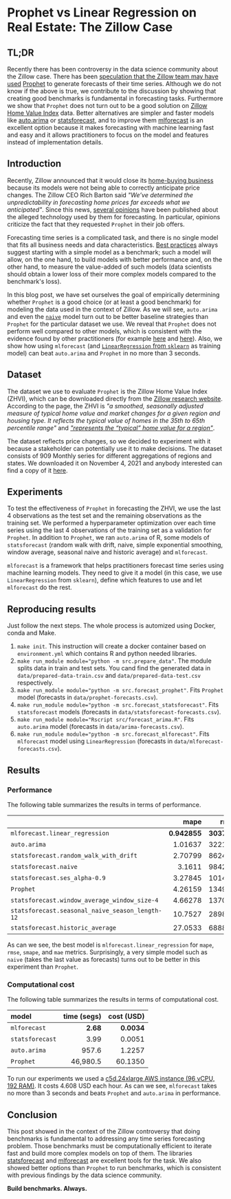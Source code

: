 # Prophet vs Linear Regression on Real Estate: The Zillow Case

## TL;DR

Recently there has been controversy in the data science community about the Zillow case. There has been [speculation that the Zillow team may have used](https://ryxcommar.com/2021/11/06/zillow-prophet-time-series-and-prices/) [Prophet](https://github.com/facebook/prophet) to generate forecasts of their time series. Although we do not know if the above is true, we contribute to the discussion by showing that creating good benchmarks is fundamental in forecasting tasks. Furthermore we show that `Prophet` does not turn out to be a good solution on [Zillow Home Value Index](https://www.zillow.com/research/data/) data. Better alternatives are simpler and faster models like [auto.arima](https://github.com/robjhyndman/forecast) or [statsforecast](https://github.com/Nixtla/statsforecast), and to improve them [mlforecast](https://github.com/Nixtla/mlforecast) is an excellent option because it makes forecasting with machine learning fast and easy and it allows practitioners to focus on the model and features instead of implementation details.

## Introduction

Recently, Zillow announced that it would close its [home-buying business](https://www.cnbc.com/2021/11/02/zillow-shares-plunge-after-announcing-it-will-close-home-buying-business.html) because its models were not being able to correctly anticipate price changes. The Zillow CEO Rich Barton said *"We’ve determined the unpredictability in forecasting home prices far exceeds what we anticipated"*. Since this news, [several opinions](https://twitter.com/vhranger/status/1456064415845990408) have been published about the alleged technology used by them for forecasting. In particular, opinions criticize the fact that they requested `Prophet` in their job offers.

Forecasting time series is a complicated task, and there is no single model that fits all business needs and data characteristics. [Best practices](https://towardsdatascience.com/time-series-forecasting-with-statistical-models-f08dcd1d24d1) always suggest starting with a simple model as a benchmark; such a model will allow, on the one hand, to build models with better performance and, on the other hand, to measure the value-added of such models (data scientists should obtain a lower loss of their more complex models compared to the benchmark's loss).

In this blog post, we have set ourselves the goal of empirically determining whether `Prophet` is a good choice (or at least a good benchmark) for modeling the data used in the context of Zillow. As we will see, `auto.arima` and even the [`naive`](https://otexts.com/fpp2/simple-methods.html#na%C3%AFve-method) model turn out to be better baseline strategies than `Prophet` for the particular dataset we use. We reveal that `Prophet` does not perform well compared to other models, which is consistent with the evidence found by other practitioners (for example [here](https://www.microprediction.com/blog/prophet) and [here](https://kourentzes.com/forecasting/2017/07/29/benchmarking-facebooks-prophet/)). Also, we show how using `mlforecast` (and [`LinearRegression` from `sklearn`](https://scikit-learn.org/stable/modules/generated/sklearn.linear_model.LinearRegression.html) as training model) can beat `auto.arima` and `Prophet` in no more than 3 seconds.

## Dataset

The dataset we use to evaluate `Prophet` is the Zillow Home Value Index (ZHVI), which can be downloaded directly from the [Zillow research website](https://www.zillow.com/research/data/). According to the page, the ZHVI is *"a smoothed, seasonally adjusted measure of typical home value and market changes for a given region and housing type. It reflects the typical value of homes in the 35th to 65th percentile range"* and [*"represents the “typical” home value for a region"*](https://www.zillow.com/research/zhvi-user-guide/).

The dataset reflects price changes, so we decided to experiment with it because a stakeholder can potentially use it to make decisions. The dataset consists of 909 Monthly series for different aggregations of regions and states. We downloaded it on November 4, 2021 and anybody interested can find a copy of it [here](https://github.com/Nixtla/nixtla/blob/main/utils/experiments/zillow-prophet/data/Metro_zhvi_uc_sfrcondo_tier_0.33_0.67_sm_sa_month.csv).

## Experiments

To test the effectiveness of `Prophet` in forecasting the ZHVI, we use the last 4 observations as the test set and the remaining observations as the training set. We performed a hyperparameter optimization over each time series using the last 4 observations of the training set as a validation for `Prophet`. In addition to `Prophet`, we ran `auto.arima` of R, some models of `statsforecast` (random walk with drift, naive, simple exponential smoothing, window average, seasonal naive and historic average) and `mlforecast`.

`mlforecast` is a framework that helps practitioners forecast time series using machine learning models. They need to give it a model (in this case, we use `LinearRegression` from `sklearn`), define which features to use and let `mlforecast` do the rest.

## Reproducing results

Just follow the next steps. The whole process is automized using Docker, conda and Make.

1. `make init`. This instruction will create a docker container based on `environment.yml` which contains R and python needed libraries.
2. `make run_module module="python -m src.prepare_data"`. The module splits data in train and test sets. You cand find the generated data in `data/prepared-data-train.csv` and `data/prepared-data-test.csv` respectively.
3. `make run_module module="python -m src.forecast_prophet"`. Fits `Prophet` model (forecasts in `data/prophet-forecasts.csv`).
4. `make run_module module="python -m src.forecast_statsforecast"`. Fits `statsforecast` models (forecasts in  `data/statsforecast-forecasts.csv`).
5. `make run_module module="Rscript src/forecast_arima.R"`. Fits `auto.arima` model (forecasts in `data/arima-forecasts.csv`).
6. `make run_module module="python -m src.forecast_mlforecast"`. Fits `mlforecast` model using `LinearRegression` (forecasts in `data/mlforecast-forecasts.csv`).

## Results

### Performance

The following table summarizes the results in terms of performance.

|                                                 |      mape |     rmse |     smape |      mae |
|:------------------------------------------------|----------:|---------:|----------:|---------:|
| `mlforecast.linear_regression`                  |  **0.942855** |  **3037.31** |  **0.951257** |  **2595.47** |
| `auto.arima`                                    |  1.01637  |  3221.03 |  1.0273   |  2702.71 |
| `statsforecast.random_walk_with_drift`          |  2.70799  |  8624.85 |  2.77414  |  7848.35 |
| `statsforecast.naive`                           |  3.1611   |  9842.39 |  3.24514  |  8967.52 |
| `statsforecast.ses_alpha-0.9`                   |  3.27845  | 10145.1  |  3.36773  |  9296.87 |
| `Prophet`                                       |  4.26159  | 13491.6  |  4.42465  | 12429.4  |
| `statsforecast.window_average_window_size-4`    |  4.66278  | 13707.7  |  4.82723  | 13080    |
| `statsforecast.seasonal_naive_season_length-12` | 10.7527   | 28986.9  | 11.5389   | 28783.9  |
| `statsforecast.historic_average`                | 27.0533   | 68887.4  | 32.008    | 68741.7  |


As can we see, the best model is `mlforecast.linear_regression` for `mape`, `rmse`, `smape`, and `mae` metrics. Surprisingly, a very simple model such as `naive` (takes the last value as forecasts) turns out to be better in this experiment than `Prophet`.

### Computational cost

The following table summarizes the results in terms of computational cost.

| model          | time (segs)  |  cost (USD) |
|:---------------|-------------:|------------:|
|`mlforecast`    | **2.68**     | **0.0034**  |
|`statsforecast` | 3.99         | 0.0051      |
|`auto.arima`    | 957.6        | 1.2257      |
|`Prophet`       | 46,980.5     | 60.1350     |

To run our experiments we used a [c5d.24xlarge AWS instance (96 vCPU, 192 RAM)](https://aws.amazon.com/ec2/instance-types/c5/). It costs 4.608 USD each hour. As can we see, `mlforecast` takes no more than 3 seconds and beats `Prophet` and `auto.arima` in performance.

## Conclusion

This post showed in the context of the Zillow controversy that doing benchmarks is fundamental to addressing any time series forecasting problem. Those benchmarks must be computationally efficient to iterate fast and build more complex models on top of them. The libraries [statsforecast](https://github.com/Nixtla/statsforecast) and [mlforecast](https://github.com/Nixtla/mlforecast) are excellent tools for the task. We also showed better options than `Prophet` to run benchmarks, which is consistent with previous findings by the data science community. 

**Build benchmarks. Always.**

